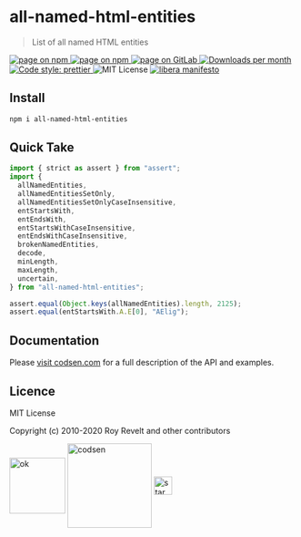# all-named-html-entities

> List of all named HTML entities

<div class="package-badges">
  <a href="https://www.npmjs.com/package/all-named-html-entities" rel="nofollow noreferrer noopener">
    <img src="https://img.shields.io/badge/-npm-blue?style=flat-square" alt="page on npm">
  </a>
  <a href="https://codsen.com/os/all-named-html-entities" rel="nofollow noreferrer noopener">
    <img src="https://img.shields.io/badge/-Codsen-blue?style=flat-square" alt="page on npm">
  </a>
  <a href="https://gitlab.com/codsen/codsen/tree/master/packages/all-named-html-entities" rel="nofollow noreferrer noopener">
    <img src="https://img.shields.io/badge/-GitLab-blue?style=flat-square" alt="page on GitLab">
  </a>
  <a href="https://npmcharts.com/compare/all-named-html-entities?interval=30" rel="nofollow noreferrer noopener" target="_blank">
    <img src="https://img.shields.io/npm/dm/all-named-html-entities.svg?style=flat-square" alt="Downloads per month">
  </a>
  <a href="https://prettier.io" rel="nofollow noreferrer noopener" target="_blank">
    <img src="https://img.shields.io/badge/code_style-prettier-brightgreen.svg?style=flat-square" alt="Code style: prettier">
  </a>
  <img src="https://img.shields.io/badge/licence-MIT-brightgreen.svg?style=flat-square" alt="MIT License">
  <a href="https://liberamanifesto.com" rel="nofollow noreferrer noopener" target="_blank">
    <img src="https://img.shields.io/badge/libera-manifesto-lightgrey.svg?style=flat-square" alt="libera manifesto">
  </a>
</div>

## Install

```bash
npm i all-named-html-entities
```

## Quick Take

```js
import { strict as assert } from "assert";
import {
  allNamedEntities,
  allNamedEntitiesSetOnly,
  allNamedEntitiesSetOnlyCaseInsensitive,
  entStartsWith,
  entEndsWith,
  entStartsWithCaseInsensitive,
  entEndsWithCaseInsensitive,
  brokenNamedEntities,
  decode,
  minLength,
  maxLength,
  uncertain,
} from "all-named-html-entities";

assert.equal(Object.keys(allNamedEntities).length, 2125);
assert.equal(entStartsWith.A.E[0], "AElig");
```

## Documentation

Please [visit codsen.com](https://codsen.com/os/all-named-html-entities/) for a full description of the API and examples.

## Licence

MIT License

Copyright (c) 2010-2020 Roy Revelt and other contributors

<img src="https://codsen.com/images/png-codsen-ok.png" width="98" alt="ok" align="center"> <img src="https://codsen.com/images/png-codsen-1.png" width="148" alt="codsen" align="center"> <img src="https://codsen.com/images/png-codsen-star-small.png" width="32" alt="star" align="center">
